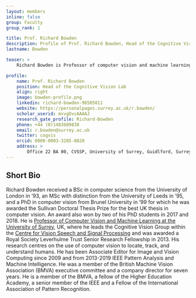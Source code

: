 ```yaml
---
layout: members
inline: false
group: Faculty
group_rank: 1

title: Prof. Richard Bowden
description: Profile of Prof. Richard Bowden, Head of the Cognitive Vision Lab.
lastname: Bowden

teaser: >
    Richard Bowden is Professor of computer vision and machine learning at the University of Surrey where he leads the Cognitive Vision Lab within the Centre for Vision, Speech and Signal Processing.

profile:
    name: Prof. Richard Bowden
    position: Head of the Cognitive Vision Lab
    align: right
    image: bowden-profile.png
    linkedin: richard-bowden-98505811
    website: https://personalpages.surrey.ac.uk/r.bowden/
    scholar_userid: mvvgDvcAAAAJ
    research_gate_profile: Richard-Bowden
    phone: +44 (0)1483689838
    email: r.bowden@surrey.ac.uk
    twitter: cogvis
    orcid: 0000-0003-3285-8020
    address: >
        Office 22 BA 00, CVSSP, University of Surrey, Guidlford, Surrey, GU27XH<br />
---
```

## Short Bio
Richard Bowden received a BSc in computer science from the University of London in ’93, an MSc with distinction from the University of Leeds in ’95, and a PhD in computer vision from Brunel University in ’99 for which he was awarded the Sullivan Doctoral Thesis Prize for the best UK thesis in computer vision. An award also won by two of his PhD students in 2017 and 2018. He is [Professor of Computer Vision and Machine Learning at the University of Surrey](https://www.surrey.ac.uk/people/richard-bowden), UK, where he leads the Cognitive Vision Group within the [Centre for Vision Speech and Signal Processing](https://www.surrey.ac.uk/centre-vision-speech-signal-processing) and was awarded a Royal Society Leverhulme Trust Senior Research Fellowship in 2013. His research centres on the use of computer vision to locate, track, and understand humans. He has been Associate Editor for Image and Vision Computing since 2009 and from 2013-2019 IEEE Pattern Analysis and Machine Intelligence. He was a member of the British Machine Vision Association (BMVA) executive committee and a company director for seven years. He is a member of the BMVA, a fellow of the Higher Education Academy, a senior member of the IEEE and a Fellow of the International Association of Pattern Recognition.